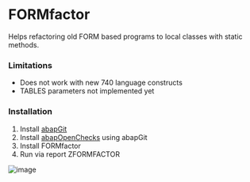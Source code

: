 # FORMfactor
Helps refactoring old FORM based programs to local classes with static methods.

### Limitations
- Does not work with new 740 language constructs
- TABLES parameters not implemented yet

### Installation
1. Install [abapGit](https://github.com/larshp/abapGit)
2. Install [abapOpenChecks](https://github.com/larshp/abapOpenChecks) using abapGit
3. Install FORMfactor
4. Run via report ZFORMFACTOR


![image](https://cloud.githubusercontent.com/assets/5888506/9815179/6ad4c6ee-5894-11e5-96c3-c163b5a75dad.png)
